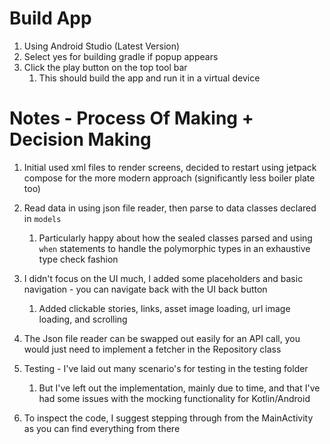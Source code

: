 # Build App

1. Using Android Studio (Latest Version)
2. Select yes for building gradle if popup appears
3. Click the play button on the top tool bar
   1. This should build the app and run it in a virtual device

# Notes - Process Of Making + Decision Making

1. Initial used xml files to render screens, decided to restart using jetpack compose for the more modern approach (significantly less boiler plate too)

2. Read data in using json file reader, then parse to data classes declared in `models`
   1. Particularly happy about how the sealed classes parsed and using `when` statements to handle the polymorphic types in an exhaustive type check fashion

3. I didn't focus on the UI much, I added some placeholders and basic navigation - you can navigate back with the UI back button
   1. Added clickable stories, links, asset image loading, url image loading, and scrolling

4. The Json file reader can be swapped out easily for an API call, you would just need to implement a fetcher in the Repository class

5. Testing - I've laid out many scenario's for testing in the testing folder
    1. But I've left out the implementation, mainly due to time, and that I've had some issues with the mocking functionality for Kotlin/Android

6. To inspect the code, I suggest stepping through from the MainActivity as you can find everything from there